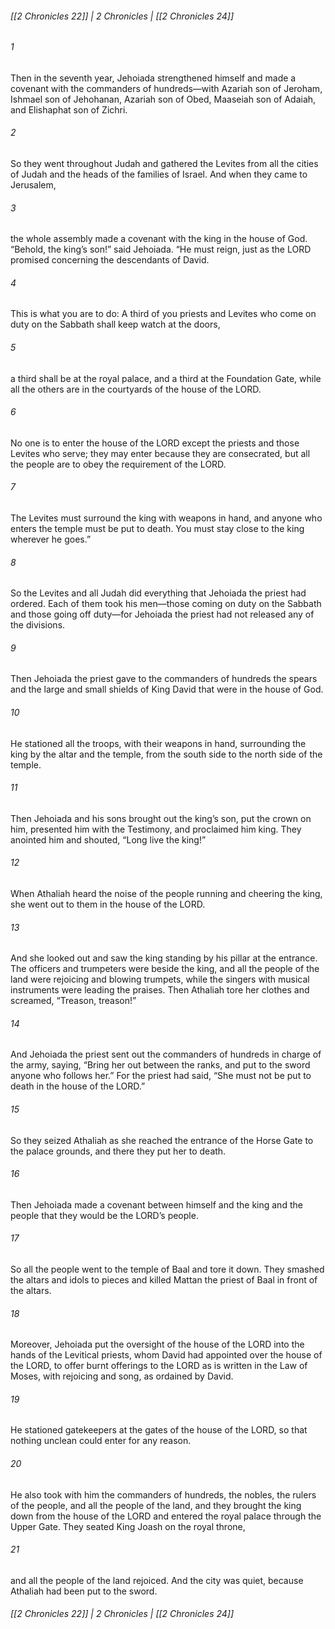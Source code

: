 ###### [[2 Chronicles 22]] | 2 Chronicles | [[2 Chronicles 24]]

###### 1
Then in the seventh year, Jehoiada strengthened himself and made a covenant with the commanders of hundreds—with Azariah son of Jeroham, Ishmael son of Jehohanan, Azariah son of Obed, Maaseiah son of Adaiah, and Elishaphat son of Zichri.
###### 2
So they went throughout Judah and gathered the Levites from all the cities of Judah and the heads of the families of Israel. And when they came to Jerusalem,
###### 3
the whole assembly made a covenant with the king in the house of God. “Behold, the king’s son!” said Jehoiada. “He must reign, just as the LORD promised concerning the descendants of David.
###### 4
This is what you are to do: A third of you priests and Levites who come on duty on the Sabbath shall keep watch at the doors,
###### 5
a third shall be at the royal palace, and a third at the Foundation Gate, while all the others are in the courtyards of the house of the LORD.
###### 6
No one is to enter the house of the LORD except the priests and those Levites who serve; they may enter because they are consecrated, but all the people are to obey the requirement of the LORD.
###### 7
The Levites must surround the king with weapons in hand, and anyone who enters the temple must be put to death. You must stay close to the king wherever he goes.”
###### 8
So the Levites and all Judah did everything that Jehoiada the priest had ordered. Each of them took his men—those coming on duty on the Sabbath and those going off duty—for Jehoiada the priest had not released any of the divisions.
###### 9
Then Jehoiada the priest gave to the commanders of hundreds the spears and the large and small shields of King David that were in the house of God.
###### 10
He stationed all the troops, with their weapons in hand, surrounding the king by the altar and the temple, from the south side to the north side of the temple.
###### 11
Then Jehoiada and his sons brought out the king’s son, put the crown on him, presented him with the Testimony, and proclaimed him king. They anointed him and shouted, “Long live the king!”
###### 12
When Athaliah heard the noise of the people running and cheering the king, she went out to them in the house of the LORD.
###### 13
And she looked out and saw the king standing by his pillar at the entrance. The officers and trumpeters were beside the king, and all the people of the land were rejoicing and blowing trumpets, while the singers with musical instruments were leading the praises. Then Athaliah tore her clothes and screamed, “Treason, treason!”
###### 14
And Jehoiada the priest sent out the commanders of hundreds in charge of the army, saying, “Bring her out between the ranks, and put to the sword anyone who follows her.” For the priest had said, “She must not be put to death in the house of the LORD.”
###### 15
So they seized Athaliah as she reached the entrance of the Horse Gate to the palace grounds, and there they put her to death.
###### 16
Then Jehoiada made a covenant between himself and the king and the people that they would be the LORD’s people.
###### 17
So all the people went to the temple of Baal and tore it down. They smashed the altars and idols to pieces and killed Mattan the priest of Baal in front of the altars.
###### 18
Moreover, Jehoiada put the oversight of the house of the LORD into the hands of the Levitical priests, whom David had appointed over the house of the LORD, to offer burnt offerings to the LORD as is written in the Law of Moses, with rejoicing and song, as ordained by David.
###### 19
He stationed gatekeepers at the gates of the house of the LORD, so that nothing unclean could enter for any reason.
###### 20
He also took with him the commanders of hundreds, the nobles, the rulers of the people, and all the people of the land, and they brought the king down from the house of the LORD and entered the royal palace through the Upper Gate. They seated King Joash on the royal throne,
###### 21
and all the people of the land rejoiced. And the city was quiet, because Athaliah had been put to the sword.

###### [[2 Chronicles 22]] | 2 Chronicles | [[2 Chronicles 24]]
